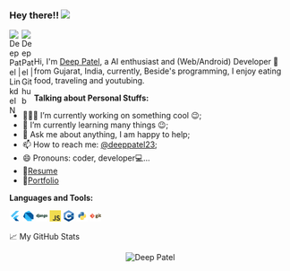 <!--
### Hi there 👋


**deeppatel23/deeppatel23** is a ✨ _special_ ✨ repository because its `README.md` (this file) appears on your GitHub profile.

Here are some ideas to get you started:

- 🔭 I’m currently working on ...
- 🌱 I’m currently learning ...
- 👯 I’m looking to collaborate on ...
- 🤔 I’m looking for help with ...
- 💬 Ask me about ...
- 📫 How to reach me: ...
- 😄 Pronouns: ...
- ⚡ Fun fact: ...
-->
### Hey there!! <img src="https://media.giphy.com/media/hvRJCLFzcasrR4ia7z/giphy.gif" width="25px">
<!--<a href="https://medium.com/@bhatiyabhargav.bb">
  <img align="left" alt="Deep Patel | Medium" width="22px" src="https://cdn.jsdelivr.net/npm/simple-icons@3.12.2/icons/medium.svg" />
</a>
<a href="https://twitter.com/BhargavBhatiya8">
  <img align="left" alt="Deep Patel | Twitter" width="22px" src="https://cdn.jsdelivr.net/npm/simple-icons@v3/icons/twitter.svg" />
</a>-->
<a href="https://www.linkedin.com/in/deep-patel-92b95b1a3">
  <img align="left" alt="Deep Patel | LinkdeIN" width="22px" src="https://cdn.jsdelivr.net/npm/simple-icons@v3/icons/linkedin.svg" />
</a><!--
<a href="https://www.instagram.com/oyy_bhatiya/">
  <img align="left" alt="Deep Patel | Instagram" width="22px" src="https://cdn.jsdelivr.net/npm/simple-icons@v3/icons/instagram.svg" />
</a>
<a href="https://www.qwiklabs.com/public_profiles/2e2e4e11-d3d8-47d1-95f6-96292ac78185">
  <img align="left" alt="Deep Patel | Quiklab" width="22px" src="https://cdn.jsdelivr.net/npm/simple-icons@3.12.2/icons/qwiklabs.svg" />
</a>-->
<a href="https://github.com/deeppatel23">
  <img align="left" alt="Deep Patel | Github" width="22px" src="https://cdn.jsdelivr.net/npm/simple-icons@3.12.2/icons/github.svg" />
</a>

<br />
<br />

Hi, I'm [Deep Patel](https://www.linkedin.com/in/deep-patel-92b95b1a3), a AI enthusiast and (Web/Android) Developer 🚀 from Gujarat, India, currently, Beside's programming, I enjoy eating food, traveling and youtubing.

 <!-- <img align="right" alt="GIF" src="https://github.com/abhisheknaiidu/abhisheknaiidu/blob/master/code.gif?raw=true" width="500" height="320" />-->
  
**Talking about Personal Stuffs:**

- 👨🏽‍💻 I’m currently working on something cool :wink:;
- 🌱 I’m currently learning many things 😉; 
- 💬 Ask me about anything, I am happy to help;
- 📫 How to reach me: [@deeppatel23](https://www.linkedin.com/in/deep-patel-92b95b1a3);
- 😄 Pronouns: coder, developer💻... 
- 📝[Resume](https://drive.google.com/file/d/1-yKyxgBB79W4cJb_cb_bSkQ-fnMvnxC4/view?usp=sharing)
- 🔗[Portfolio](https://deepportfolio.herokuapp.com/)

**Languages and Tools:**  

<code><img height="20" src="https://raw.githubusercontent.com/github/explore/80688e429a7d4ef2fca1e82350fe8e3517d3494d/topics/flutter/flutter.png"></code>
<code><img height="20" src="https://raw.githubusercontent.com/github/explore/80688e429a7d4ef2fca1e82350fe8e3517d3494d/topics/dart/dart.png"></code>
<code><img height="20" src="https://raw.githubusercontent.com/github/explore/80688e429a7d4ef2fca1e82350fe8e3517d3494d/topics/django/django.png"></code>
<code><img height="20" src="https://raw.githubusercontent.com/github/explore/80688e429a7d4ef2fca1e82350fe8e3517d3494d/topics/javascript/javascript.png"></code>
<code><img height="20" src="https://raw.githubusercontent.com/github/explore/80688e429a7d4ef2fca1e82350fe8e3517d3494d/topics/cpp/cpp.png"></code>
<code><img height="20" src="https://raw.githubusercontent.com/github/explore/80688e429a7d4ef2fca1e82350fe8e3517d3494d/topics/python/python.png"></code>
<code><img height="20" src="https://raw.githubusercontent.com/github/explore/80688e429a7d4ef2fca1e82350fe8e3517d3494d/topics/git/git.png"></code>


<!--<details>-->
<summary>📈 My GitHub Stats</summary>

<!--https://github-readme-stats.vercel.app/api?username=deeppatel23&show_icons=true&theme=gotham-->
<p align="center"> <img src="https://github-readme-stats.vercel.app/api?username=deeppatel23&&show_icons=true&title_color=ffffff&icon_color=bb2acf&text_color=daf7dc&bg_color=151515" alt="Deep Patel" />

<!--</details>-->
